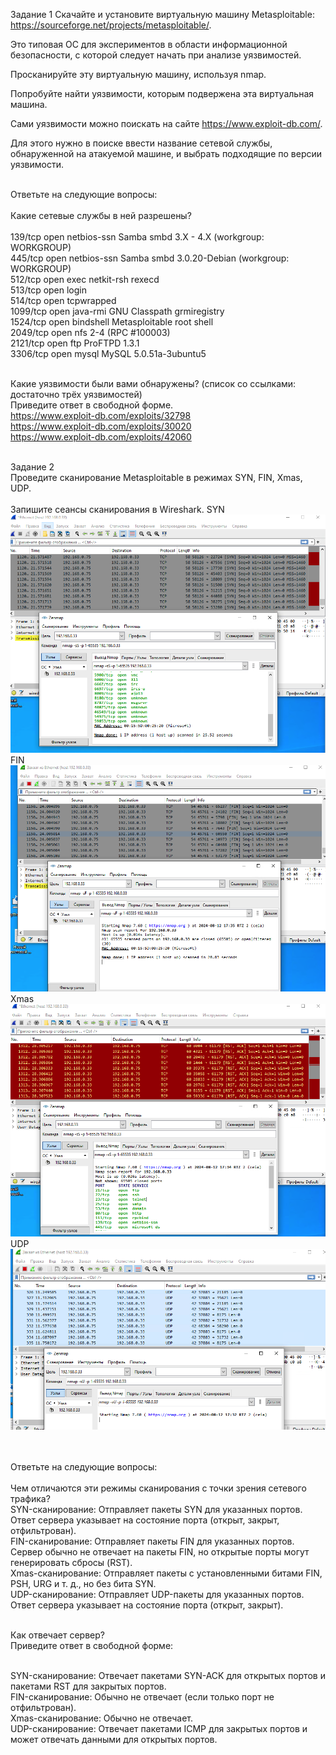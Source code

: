Задание 1
Скачайте и установите виртуальную машину Metasploitable: https://sourceforge.net/projects/metasploitable/.

Это типовая ОС для экспериментов в области информационной безопасности, с которой следует начать при анализе уязвимостей.

Просканируйте эту виртуальную машину, используя nmap.

Попробуйте найти уязвимости, которым подвержена эта виртуальная машина.

Сами уязвимости можно поискать на сайте https://www.exploit-db.com/.

Для этого нужно в поиске ввести название сетевой службы, обнаруженной на атакуемой машине, и выбрать подходящие по версии уязвимости.

<br>Ответьте на следующие вопросы:
<br>
<br>Какие сетевые службы в ней разрешены?
<br>
<br>139/tcp  open  netbios-ssn Samba smbd 3.X - 4.X (workgroup: WORKGROUP)
<br>445/tcp  open  netbios-ssn Samba smbd 3.0.20-Debian (workgroup: WORKGROUP)
<br>512/tcp  open  exec        netkit-rsh rexecd
<br>513/tcp  open  login
<br>514/tcp  open  tcpwrapped
<br>1099/tcp open  java-rmi    GNU Classpath grmiregistry
<br>1524/tcp open  bindshell   Metasploitable root shell
<br>2049/tcp open  nfs         2-4 (RPC #100003)
<br>2121/tcp open  ftp         ProFTPD 1.3.1
<br>3306/tcp open  mysql       MySQL 5.0.51a-3ubuntu5

<br>Какие уязвимости были вами обнаружены? (список со ссылками: достаточно трёх уязвимостей)
<br>Приведите ответ в свободной форме.
<br>https://www.exploit-db.com/exploits/32798
<br>https://www.exploit-db.com/exploits/30020
<br>https://www.exploit-db.com/exploits/42060

<br>Задание 2
<br>Проведите сканирование Metasploitable в режимах SYN, FIN, Xmas, UDP.
<br>
<br>Запишите сеансы сканирования в Wireshark.
SYN
<br>
![SYN](https://github.com/DmitriyKly/HW_DevOps_Netology/blob/main/%D0%A3%D1%8F%D0%B7%D0%B2%D0%B8%D0%BC%D0%BE%D1%81%D1%82%D0%B8%20%D0%B8%20%D0%B0%D1%82%D0%B0%D0%BA%D0%B8%20%D0%BD%D0%B0%20%D0%B8%D0%BD%D1%84%D0%BE%D1%80%D0%BC%D0%B0%D1%86%D0%B8%D0%BE%D0%BD%D0%BD%D1%8B%D0%B5%20%D1%81%D0%B8%D1%81%D1%82%D0%B5%D0%BC%D1%8B/Wireshark/Syn.png)
<br>
FIN
<br>
![FIN](https://github.com/DmitriyKly/HW_DevOps_Netology/blob/main/%D0%A3%D1%8F%D0%B7%D0%B2%D0%B8%D0%BC%D0%BE%D1%81%D1%82%D0%B8%20%D0%B8%20%D0%B0%D1%82%D0%B0%D0%BA%D0%B8%20%D0%BD%D0%B0%20%D0%B8%D0%BD%D1%84%D0%BE%D1%80%D0%BC%D0%B0%D1%86%D0%B8%D0%BE%D0%BD%D0%BD%D1%8B%D0%B5%20%D1%81%D0%B8%D1%81%D1%82%D0%B5%D0%BC%D1%8B/Wireshark/Fin.png)
<br>
Xmas
<br>
![Xmas](https://github.com/DmitriyKly/HW_DevOps_Netology/blob/main/%D0%A3%D1%8F%D0%B7%D0%B2%D0%B8%D0%BC%D0%BE%D1%81%D1%82%D0%B8%20%D0%B8%20%D0%B0%D1%82%D0%B0%D0%BA%D0%B8%20%D0%BD%D0%B0%20%D0%B8%D0%BD%D1%84%D0%BE%D1%80%D0%BC%D0%B0%D1%86%D0%B8%D0%BE%D0%BD%D0%BD%D1%8B%D0%B5%20%D1%81%D0%B8%D1%81%D1%82%D0%B5%D0%BC%D1%8B/Wireshark/Xmas.png)
<br>
UDP
<br>
![UDP](https://github.com/DmitriyKly/HW_DevOps_Netology/blob/main/%D0%A3%D1%8F%D0%B7%D0%B2%D0%B8%D0%BC%D0%BE%D1%81%D1%82%D0%B8%20%D0%B8%20%D0%B0%D1%82%D0%B0%D0%BA%D0%B8%20%D0%BD%D0%B0%20%D0%B8%D0%BD%D1%84%D0%BE%D1%80%D0%BC%D0%B0%D1%86%D0%B8%D0%BE%D0%BD%D0%BD%D1%8B%D0%B5%20%D1%81%D0%B8%D1%81%D1%82%D0%B5%D0%BC%D1%8B/Wireshark/UDP.png)

<br>
<br>Ответьте на следующие вопросы:
<br>
<br>Чем отличаются эти режимы сканирования с точки зрения сетевого трафика?
 <br>SYN-сканирование: Отправляет пакеты SYN для указанных портов. Ответ сервера указывает на состояние порта (открыт, закрыт, отфильтрован).
 <br>FIN-сканирование: Отправляет пакеты FIN для указанных портов. Сервер обычно не отвечает на пакеты FIN, но открытые порты могут генерировать сбросы (RST).
 <br>Xmas-сканирование: Отправляет пакеты с установленными битами FIN, PSH, URG и т. д., но без бита SYN.
 <br>UDP-сканирование: Отправляет UDP-пакеты для указанных портов. Ответ сервера указывает на состояние порта (открыт, закрыт).

<br>Как отвечает сервер?
<br>Приведите ответ в свободной форме: 
 
 <br>SYN-сканирование: Отвечает пакетами SYN-ACK для открытых портов и пакетами RST для закрытых портов.
 <br>FIN-сканирование: Обычно не отвечает (если только порт не отфильтрован).
 <br>Xmas-сканирование: Обычно не отвечает.
 <br>UDP-сканирование: Отвечает пакетами ICMP для закрытых портов и может отвечать данными для открытых портов.
